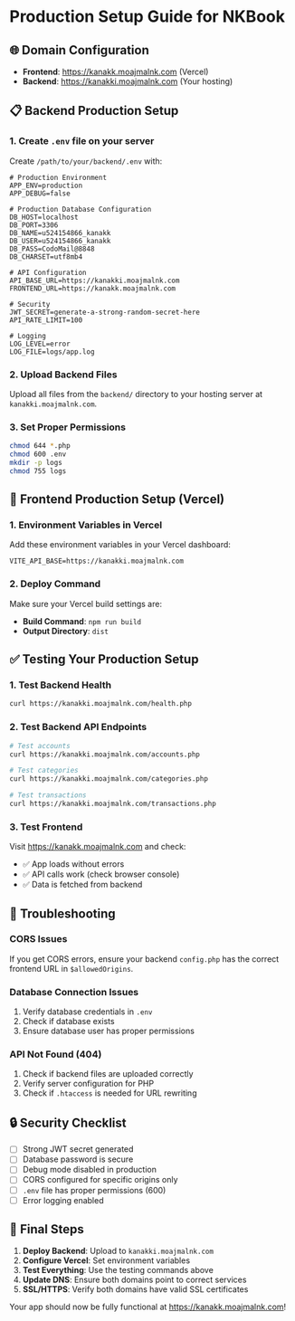 # Production Setup Guide for NKBook

## 🌐 Domain Configuration
- **Frontend**: https://kanakk.moajmalnk.com (Vercel)
- **Backend**: https://kanakki.moajmalnk.com (Your hosting)

## 📋 Backend Production Setup

### 1. Create `.env` file on your server
Create `/path/to/your/backend/.env` with:

```env
# Production Environment
APP_ENV=production
APP_DEBUG=false

# Production Database Configuration
DB_HOST=localhost
DB_PORT=3306
DB_NAME=u524154866_kanakk
DB_USER=u524154866_kanakk
DB_PASS=CodoMail@8848
DB_CHARSET=utf8mb4

# API Configuration
API_BASE_URL=https://kanakki.moajmalnk.com
FRONTEND_URL=https://kanakk.moajmalnk.com

# Security
JWT_SECRET=generate-a-strong-random-secret-here
API_RATE_LIMIT=100

# Logging
LOG_LEVEL=error
LOG_FILE=logs/app.log
```

### 2. Upload Backend Files
Upload all files from the `backend/` directory to your hosting server at `kanakki.moajmalnk.com`.

### 3. Set Proper Permissions
```bash
chmod 644 *.php
chmod 600 .env
mkdir -p logs
chmod 755 logs
```

## 🚀 Frontend Production Setup (Vercel)

### 1. Environment Variables in Vercel
Add these environment variables in your Vercel dashboard:

```
VITE_API_BASE=https://kanakki.moajmalnk.com
```

### 2. Deploy Command
Make sure your Vercel build settings are:
- **Build Command**: `npm run build`
- **Output Directory**: `dist`

## ✅ Testing Your Production Setup

### 1. Test Backend Health
```bash
curl https://kanakki.moajmalnk.com/health.php
```

### 2. Test Backend API Endpoints
```bash
# Test accounts
curl https://kanakki.moajmalnk.com/accounts.php

# Test categories
curl https://kanakki.moajmalnk.com/categories.php

# Test transactions
curl https://kanakki.moajmalnk.com/transactions.php
```

### 3. Test Frontend
Visit https://kanakk.moajmalnk.com and check:
- ✅ App loads without errors
- ✅ API calls work (check browser console)
- ✅ Data is fetched from backend

## 🔧 Troubleshooting

### CORS Issues
If you get CORS errors, ensure your backend `config.php` has the correct frontend URL in `$allowedOrigins`.

### Database Connection Issues
1. Verify database credentials in `.env`
2. Check if database exists
3. Ensure database user has proper permissions

### API Not Found (404)
1. Check if backend files are uploaded correctly
2. Verify server configuration for PHP
3. Check if `.htaccess` is needed for URL rewriting

## 🔒 Security Checklist

- [ ] Strong JWT secret generated
- [ ] Database password is secure
- [ ] Debug mode disabled in production
- [ ] CORS configured for specific origins only
- [ ] `.env` file has proper permissions (600)
- [ ] Error logging enabled

## 📱 Final Steps

1. **Deploy Backend**: Upload to `kanakki.moajmalnk.com`
2. **Configure Vercel**: Set environment variables
3. **Test Everything**: Use the testing commands above
4. **Update DNS**: Ensure both domains point to correct services
5. **SSL/HTTPS**: Verify both domains have valid SSL certificates

Your app should now be fully functional at https://kanakk.moajmalnk.com!
